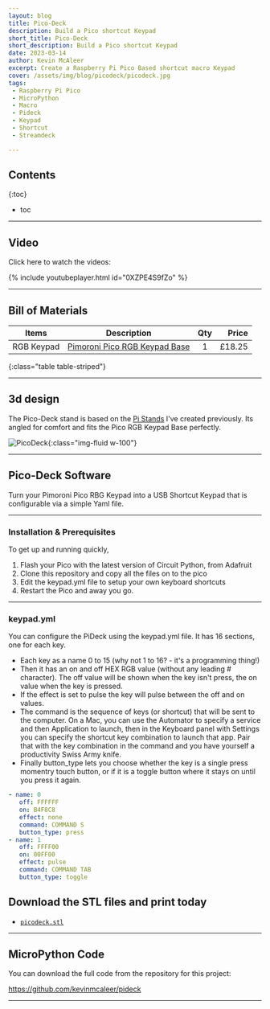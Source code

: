 ```yaml
---
layout: blog
title: Pico-Deck
description: Build a Pico shortcut Keypad
short_title: Pico-Deck
short_description: Build a Pico shortcut Keypad
date: 2023-03-14
author: Kevin McAleer
excerpt: Create a Raspberry Pi Pico Based shortcut macro Keypad
cover: /assets/img/blog/picodeck/picodeck.jpg
tags: 
 - Raspberry Pi Pico
 - MicroPython
 - Macro
 - Pideck
 - Keypad
 - Shortcut
 - Streamdeck

---
```


## Contents

{:toc}
* toc

---

## Video

Click here to watch the videos:

{% include youtubeplayer.html id="0XZPE4S9fZo" %}

---

## Bill of Materials

Items         | Description                                                            | Qty |  Price
--------------|------------------------------------------------------------------------|:---:|------:
RGB Keypad  | [Pimoroni Pico RGB Keypad Base](collabs.shop/nzeyvd)                    |  1  | £18.25
{:class="table table-striped"}

---

## 3d design

The Pico-Deck stand is based on the [Pi Stands](/blog/pi-stand-v6.html) I've created previously. Its angled for comfort and fits the Pico RGB Keypad Base perfectly.

![PicoDeck](/assets/img/blog/picodeck/picodeck02.jpg){:class="img-fluid w-100"}

---

## Pico-Deck Software

Turn your Pimoroni Pico RBG Keypad into a USB Shortcut Keypad that is configurable via a simple Yaml file.

---

### Installation & Prerequisites

To get up and running quickly,

1. Flash your Pico with the latest version of Circuit Python, from Adafruit
1. Clone this repository and copy all the files on to the pico
1. Edit the keypad.yml file to setup your own keyboard shortcuts
1. Restart the Pico and away you go.

---

### keypad.yml

You can configure the PiDeck using the keypad.yml file. It has 16 sections, one for each key.

* Each key as a name 0 to 15 (why not 1 to 16? - it's a programming thing!)
* Then it has an on and off HEX RGB value (without any leading # character). The off value will be shown when the key isn't press, the on value when the key is pressed.
* If the effect is set to pulse the key will pulse between the off and on values.
* The command is the sequence of keys (or shortcut) that will be sent to the computer. On a Mac, you can use the Automator to specify a service and then Application to launch, then in the Keyboard panel with Settings you can specify the shortcut key combination to launch that app. Pair that with the key combination in the command and you have yourself a productivity Swiss Army knife.
* Finally button_type lets you choose whether the key is a single press momentry touch button, or if it is a toggle button where it stays on until you press it again.

```yaml
- name: 0
   off: FFFFFF
   on: B4F8C8
   effect: none
   command: COMMAND S
   button_type: press
- name: 1
   off: FFFF00
   on: 00FF00
   effect: pulse
   command: COMMAND TAB
   button_type: toggle
```

## Download the STL files and print today

* [`picodeck.stl`](/assets/stl/picodeck/picodeck.stl)

---

## MicroPython Code

You can download the full code from the repository for this project:

<https://github.com/kevinmcaleer/pideck>

---
